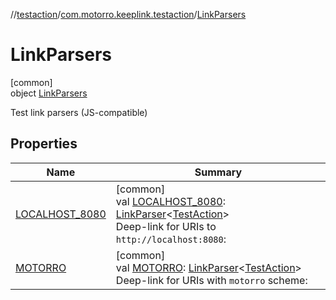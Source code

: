 //[testaction](../../../index.md)/[com.motorro.keeplink.testaction](../index.md)/[LinkParsers](index.md)

# LinkParsers

[common]\
object [LinkParsers](index.md)

Test link parsers (JS-compatible)

## Properties

| Name | Summary |
|---|---|
| [LOCALHOST_8080](-l-o-c-a-l-h-o-s-t_8080.md) | [common]<br>val [LOCALHOST_8080](-l-o-c-a-l-h-o-s-t_8080.md): [LinkParser](../../../../deeplink/deeplink/com.motorro.keeplink.deeplink/-link-parser/index.md)&lt;[TestAction](../-test-action/index.md)&gt;<br>Deep-link for URIs to `http://localhost:8080`: |
| [MOTORRO](-m-o-t-o-r-r-o.md) | [common]<br>val [MOTORRO](-m-o-t-o-r-r-o.md): [LinkParser](../../../../deeplink/deeplink/com.motorro.keeplink.deeplink/-link-parser/index.md)&lt;[TestAction](../-test-action/index.md)&gt;<br>Deep-link for URIs with `motorro` scheme: |
